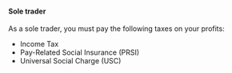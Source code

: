 ####  **Sole trader**

As a sole trader, you must pay the following taxes on your profits:

  * Income Tax 
  * Pay-Related Social Insurance (PRSI) 
  * Universal Social Charge (USC) 
